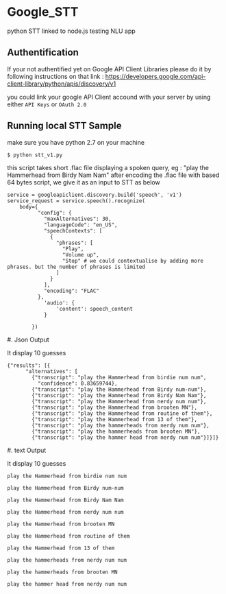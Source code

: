 # Google_STT 
python STT linked to node.js testing NLU app

Authentification
--------------------------------

If your not authentified yet on Google API Client Libraries please do it by following instructions on that link : 
https://developers.google.com/api-client-library/python/apis/discovery/v1

you could link your google API Client accound with your server by using either ``API Keys`` or ``OAuth 2.0``

Running local STT Sample
--------------------------------------

make sure you have python 2.7 on your machine 


    $ python stt_v1.py 

this script takes short .flac file displaying a spoken query, eg : "play the Hammerhead from Birdy Nam Nam"
after encoding the .flac file with based 64 bytes script, we give it as an input to STT as below   

    
    service = googleapiclient.discovery.build('speech', 'v1')
    service_request = service.speech().recognize(
        body={
              "config": {
                "maxAlternatives": 30,
                "languageCode": "en_US",
                "speechContexts": [
                  {
                    "phrases": [
                      "Play",
                      "Volume up",
                      "Stop" # we could contextualise by adding more phrases. but the number of phrases is limited
                    ]
                  }
                ],
                "encoding": "FLAC"
              },
                'audio': {
                    'content': speech_content
                }

            })


#. Json Output

It display 10 guesses

    {"results": [{
          "alternatives": [
            {"transcript": "play the Hammerhead from birdie num num",
              "confidence": 0.83659744},
            {"transcript": "play the Hammerhead from Birdy num-num"},
            {"transcript": "play the Hammerhead from Birdy Nam Nam"},
            {"transcript": "play the Hammerhead from nerdy num num"},
            {"transcript": "play the Hammerhead from brooten MN"},
            {"transcript": "play the Hammerhead from routine of them"},
            {"transcript": "play the Hammerhead from 13 of them"},
            {"transcript": "play the hammerheads from nerdy num num"},
            {"transcript": "play the hammerheads from brooten MN"},
            {"transcript": "play the hammer head from nerdy num num"}]}]}

#. text Output 


It display 10 guesses


    play the Hammerhead from birdie num num

    play the Hammerhead from Birdy num-num

    play the Hammerhead from Birdy Nam Nam

    play the Hammerhead from nerdy num num

    play the Hammerhead from brooten MN

    play the Hammerhead from routine of them

    play the Hammerhead from 13 of them

    play the hammerheads from nerdy num num

    play the hammerheads from brooten MN

    play the hammer head from nerdy num num

